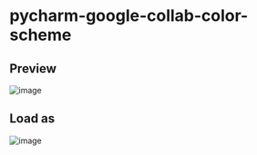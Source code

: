 # pycharm-google-collab-color-scheme

## Preview

![image](https://user-images.githubusercontent.com/60858323/185754782-c099b6cb-8718-4736-96e8-36eddf7f1d12.png)

## Load as

![image](https://user-images.githubusercontent.com/60858323/185754929-d89bc638-bc45-4b4c-a332-62df8325348f.png)
